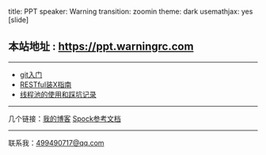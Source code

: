 title: PPT
speaker: Warning
transition: zoomin
theme: dark
usemathjax: yes
[slide]
## 本站地址 : https://ppt.warningrc.com
-------
* [git入门](./git-primer.html)
* [RESTful装X指南](./RESTful.html)
* [线程池的使用和踩坑记录](./threadpoolexecutor.html)

------

几个链接：[我的博客](https://www.warningrc.com) [Spock参考文档](https://book.warningrc.com/spock/)

------

联系我：[499490717@qq.com](mailto:499490717@qq.com)
